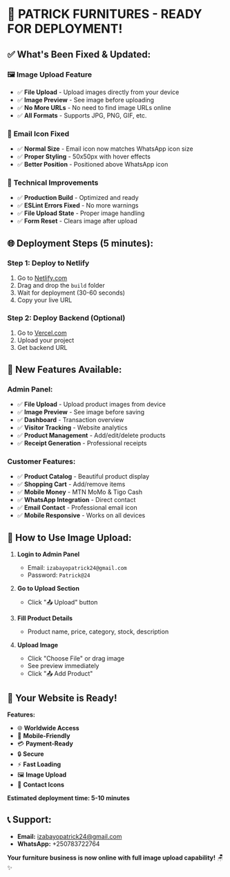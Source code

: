 # 🚀 **PATRICK FURNITURES - READY FOR DEPLOYMENT!**

## ✅ **What's Been Fixed & Updated:**

### 🖼️ **Image Upload Feature**
- ✅ **File Upload** - Upload images directly from your device
- ✅ **Image Preview** - See image before uploading
- ✅ **No More URLs** - No need to find image URLs online
- ✅ **All Formats** - Supports JPG, PNG, GIF, etc.

### 📧 **Email Icon Fixed**
- ✅ **Normal Size** - Email icon now matches WhatsApp icon size
- ✅ **Proper Styling** - 50x50px with hover effects
- ✅ **Better Position** - Positioned above WhatsApp icon

### 🔧 **Technical Improvements**
- ✅ **Production Build** - Optimized and ready
- ✅ **ESLint Errors Fixed** - No more warnings
- ✅ **File Upload State** - Proper image handling
- ✅ **Form Reset** - Clears image after upload

## 🌐 **Deployment Steps (5 minutes):**

### **Step 1: Deploy to Netlify**
1. Go to [Netlify.com](https://netlify.com)
2. Drag and drop the `build` folder
3. Wait for deployment (30-60 seconds)
4. Copy your live URL

### **Step 2: Deploy Backend (Optional)**
1. Go to [Vercel.com](https://vercel.com)
2. Upload your project
3. Get backend URL

## 🎯 **New Features Available:**

### **Admin Panel:**
- ✅ **File Upload** - Upload product images from device
- ✅ **Image Preview** - See image before saving
- ✅ **Dashboard** - Transaction overview
- ✅ **Visitor Tracking** - Website analytics
- ✅ **Product Management** - Add/edit/delete products
- ✅ **Receipt Generation** - Professional receipts

### **Customer Features:**
- ✅ **Product Catalog** - Beautiful product display
- ✅ **Shopping Cart** - Add/remove items
- ✅ **Mobile Money** - MTN MoMo & Tigo Cash
- ✅ **WhatsApp Integration** - Direct contact
- ✅ **Email Contact** - Professional email icon
- ✅ **Mobile Responsive** - Works on all devices

## 📱 **How to Use Image Upload:**

1. **Login to Admin Panel**
   - Email: `izabayopatrick24@gmail.com`
   - Password: `Patrick@24`

2. **Go to Upload Section**
   - Click "📤 Upload" button

3. **Fill Product Details**
   - Product name, price, category, stock, description

4. **Upload Image**
   - Click "Choose File" or drag image
   - See preview immediately
   - Click "📤 Add Product"

## 🎉 **Your Website is Ready!**

**Features:**
- 🌐 **Worldwide Access**
- 📱 **Mobile-Friendly**
- 💳 **Payment-Ready**
- 🔒 **Secure**
- ⚡ **Fast Loading**
- 🖼️ **Image Upload**
- 📧 **Contact Icons**

**Estimated deployment time: 5-10 minutes**

## 📞 **Support:**
- **Email:** izabayopatrick24@gmail.com
- **WhatsApp:** +250783722764

**Your furniture business is now online with full image upload capability!** 🪑✨ 